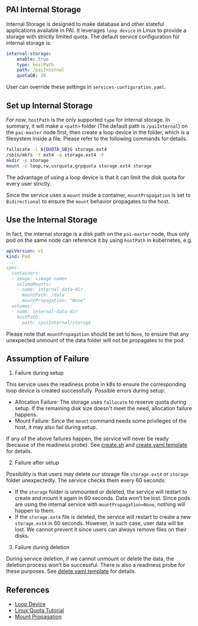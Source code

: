 ## PAI Internal Storage

Internal Storage is designed to make database and other stateful applications available in PAI.
It leverages `loop device` in Linux to provide a storage with strictly limited quota. The default service configuration for internal storage is:

```yaml
internal-storage:
    enable: true
    type: hostPath
    path: /paiInternal
    quotaGB: 10
```

User can override these settings in `services-configuration.yaml`.

## Set up Internal Storage

For now, `hostPath` is the only supported `type` for internal storage. In summary, it will make a `<path>` folder (The default path is `/paiInternal`) on the `pai-master` node first, then create a loop device in the folder, which is a filesystem inside a file. Please refer to the following commands for details.

```bash
fallocate -l ${QUOTA_GB}G storage.ext4
/sbin/mkfs -t ext4 -q storage.ext4 -F
mkdir -p storage
mount -o loop,rw,usrquota,grpquota storage.ext4 storage
```

The advantage of using a loop device is that it can limit the disk quota for every user strictly. 

Since the service uses a `mount` inside a container, `mountPropagation` is set to `Bidirectional` to ensure the `mount` behavior propagates to the host.


## Use the Internal Storage

In fact, the internal storage is a disk path on the `pai-master` node, thus only pod on the same node can reference it by using `hostPath` in kubernetes, e.g.

```yaml
apiVersion: v1
kind: Pod
...
spec:
  containers:
  - image: <image-name>
    volumeMounts:
    - name: internal-data-dir
      mountPath: /data
      mountPropagation: "None"
  volumes:
  - name: internal-data-dir
    hostPath:
      path: /paiInternal/storage
```

Please note that `mountPropagation` should be set to `None`, to ensure that any unexpected unmount of the data folder will not be propagates to the pod.

## Assumption of Failure

1. Failure during setup

This service uses the readiness probe in k8s to ensure the corresponding loop device is created successfully. Possible errors during setup:

  - Allocation Failure: The storage uses `fallocate` to reserve quota during setup. If the remaining disk size doesn't meet the need, allocation failure happens.
  - Mount Failure: Since the `mount` command needs some privileges of the host, it may also fail during setup.

If any of the above failures happen, the service will never be ready (because of the readiness probe). See [create.sh](src/create.sh) and [create.yaml.template](deploy/create.yaml.template) for details.

2. Failure after setup

Possibility is that users may delete our storage file `storage.ext4` or `storage` folder unexpectedly. The service checks them every 60 seconds:

  - If the `storage` folder is unmounted or deleted, the service will restart to create and mount it again in 60 seconds. Data won't be lost. Since pods are using the internal service with `mountPropagation=None`, nothing will happen to them.
  - If the `storage.ext4` file is deleted, the service will restart to create a new `storage.ext4` in 60 seconds. However, in such case, user data will be lost. We cannot prevent it since users can always remove files on their disks.

3. Failure during deletion 

During service deletion, if we cannot unmount or delete the data, the deletion process won't be successful. There is also a readiness probe for these purposes. See [delete.yaml.template](deploy/delete.yaml.template) for details.




## References
  - [Loop Device](http://man7.org/linux/man-pages/man4/loop.4.html)
  - [Linux Quota Tutorial](http://souptonuts.sourceforge.net/quota_tutorial.html)
  - [Mount Propagation](https://kubernetes.io/docs/concepts/storage/volumes/#mount-propagation)